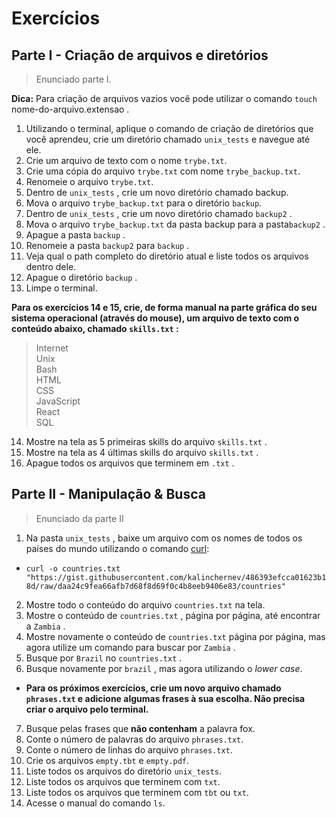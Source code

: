 # Exercícios
## Parte I - Criação de arquivos e diretórios
>Enunciado parte I.

**Dica:** Para criação de arquivos vazios você pode utilizar o comando `touch` nome-do-arquivo.extensao .
1. Utilizando o terminal, aplique o comando de criação de diretórios que você aprendeu, crie um diretório chamado `unix_tests` e navegue até ele.
2. Crie um arquivo de texto com o nome `trybe.txt`.
3. Crie uma cópia do arquivo `trybe.txt` com nome `trybe_backup.txt`.
4. Renomeie o arquivo `trybe.txt`.
5. Dentro de `unix_tests` , crie um novo diretório chamado backup.
6. Mova o arquivo `trybe_backup.txt` para o diretório `backup`.
7. Dentro de `unix_tests` , crie um novo diretório chamado `backup2` .
8. Mova o arquivo `trybe_backup.txt` da pasta backup para a pasta`backup2` .
9. Apague a pasta `backup` .
10. Renomeie a pasta `backup2` para `backup` .
11. Veja qual o path completo do diretório atual e liste todos os arquivos dentro dele.
12. Apague o diretório `backup` .
13. Limpe o terminal.  

**Para os exercícios 14 e 15, crie, de forma manual na parte gráfica do seu sistema operacional (através do mouse), um arquivo de texto com o conteúdo abaixo, chamado `skills.txt` :**  

>Internet  
>Unix  
>Bash  
>HTML  
>CSS  
>JavaScript  
>React  
>SQL     

14. Mostre na tela as 5 primeiras skills do arquivo `skills.txt` .
15. Mostre na tela as 4 últimas skills do arquivo `skills.txt` .
16. Apague todos os arquivos que terminem em `.txt` .   

## Parte II - Manipulação & Busca
>Enunciado da parte II

1. Na pasta `unix_tests` , baixe um arquivo com os nomes de todos os países do mundo utilizando o comando [curl](https://linux.die.net/man/1/curl):
- `curl -o countries.txt "https://gist.githubusercontent.com/kalinchernev/486393efcca01623b18d/raw/daa24c9fea66afb7d68f8d69f0c4b8eeb9406e83/countries"`
2. Mostre todo o conteúdo do arquivo `countries.txt` na tela.
3. Mostre o conteúdo de `countries.txt` , página por página, até encontrar a `Zambia` .
4. Mostre novamente o conteúdo de `countries.txt` página por página, mas agora utilize um comando para buscar por `Zambia` .
5. Busque por `Brazil` no `countries.txt` .
6. Busque novamente por `brazil` , mas agora utilizando o *lower case*.  

- **Para os próximos exercícios, crie um novo arquivo chamado `phrases.txt` e adicione algumas frases à sua escolha. Não precisa criar o arquivo pelo terminal.**
  
7. Busque pelas frases que **não contenham** a palavra fox.   
8. Conte o número de palavras do arquivo `phrases.txt`.  
9. Conte o número de linhas do arquivo `phrases.txt`.  
10. Crie os arquivos `empty.tbt` e `empty.pdf`.  
11. Liste todos os arquivos do diretório `unix_tests`.  
12. Liste todos os arquivos que terminem com `txt`.  
13. Liste todos os arquivos que terminem com `tbt` ou `txt`.  
14. Acesse o manual do comando `ls`.  
